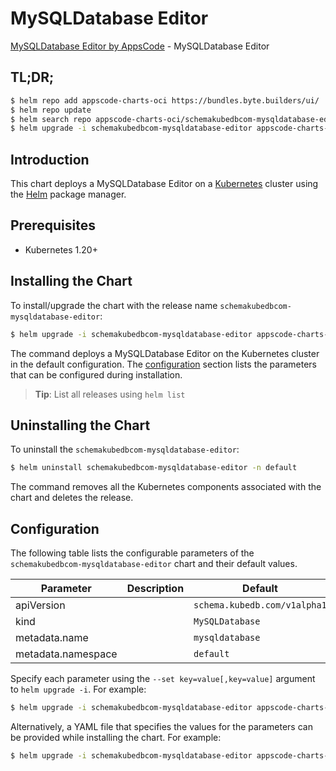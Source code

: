 # MySQLDatabase Editor

[MySQLDatabase Editor by AppsCode](https://appscode.com) - MySQLDatabase Editor

## TL;DR;

```bash
$ helm repo add appscode-charts-oci https://bundles.byte.builders/ui/
$ helm repo update
$ helm search repo appscode-charts-oci/schemakubedbcom-mysqldatabase-editor --version=v0.13.0
$ helm upgrade -i schemakubedbcom-mysqldatabase-editor appscode-charts-oci/schemakubedbcom-mysqldatabase-editor -n default --create-namespace --version=v0.13.0
```

## Introduction

This chart deploys a MySQLDatabase Editor on a [Kubernetes](http://kubernetes.io) cluster using the [Helm](https://helm.sh) package manager.

## Prerequisites

- Kubernetes 1.20+

## Installing the Chart

To install/upgrade the chart with the release name `schemakubedbcom-mysqldatabase-editor`:

```bash
$ helm upgrade -i schemakubedbcom-mysqldatabase-editor appscode-charts-oci/schemakubedbcom-mysqldatabase-editor -n default --create-namespace --version=v0.13.0
```

The command deploys a MySQLDatabase Editor on the Kubernetes cluster in the default configuration. The [configuration](#configuration) section lists the parameters that can be configured during installation.

> **Tip**: List all releases using `helm list`

## Uninstalling the Chart

To uninstall the `schemakubedbcom-mysqldatabase-editor`:

```bash
$ helm uninstall schemakubedbcom-mysqldatabase-editor -n default
```

The command removes all the Kubernetes components associated with the chart and deletes the release.

## Configuration

The following table lists the configurable parameters of the `schemakubedbcom-mysqldatabase-editor` chart and their default values.

|     Parameter      | Description |                 Default                 |
|--------------------|-------------|-----------------------------------------|
| apiVersion         |             | <code>schema.kubedb.com/v1alpha1</code> |
| kind               |             | <code>MySQLDatabase</code>              |
| metadata.name      |             | <code>mysqldatabase</code>              |
| metadata.namespace |             | <code>default</code>                    |


Specify each parameter using the `--set key=value[,key=value]` argument to `helm upgrade -i`. For example:

```bash
$ helm upgrade -i schemakubedbcom-mysqldatabase-editor appscode-charts-oci/schemakubedbcom-mysqldatabase-editor -n default --create-namespace --version=v0.13.0 --set apiVersion=schema.kubedb.com/v1alpha1
```

Alternatively, a YAML file that specifies the values for the parameters can be provided while
installing the chart. For example:

```bash
$ helm upgrade -i schemakubedbcom-mysqldatabase-editor appscode-charts-oci/schemakubedbcom-mysqldatabase-editor -n default --create-namespace --version=v0.13.0 --values values.yaml
```
